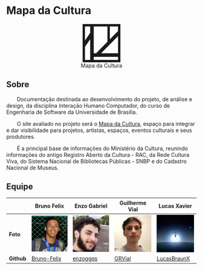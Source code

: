 # Mapa da Cultura

<div align="center">
  <img width=20% align="center" src="assets/logomapacultura.svg">
  <figcaption>Mapa da Cultura</figcaption>
</div>


## Sobre

&emsp;&emsp;Documentação destinada ao desenvolvimento do projeto, de análise e design, da disciplina Interação Humano Computador, do curso de Engenharia de Software da Universidade de Brasília.

&emsp;&emsp;O site avaliado no projeto será o [Mapa da Cultura](http://mapas.cultura.gov.br/), espaço para integrar e dar visibilidade para projetos, artistas, espaços, eventos culturais e seus produtores.

&emsp;&emsp;É a principal base de informações do Ministério da Cultura, reunindo informações do antigo Registro Aberto da Cultura - RAC, da Rede Cultura Viva, do Sistema Nacional de Bibliotecas Públicas - SNBP e do Cadastro Nacional de Museus.


## Equipe

| | **Bruno Felix** | **Enzo Gabriel** | **Guilherme Vial** | **Lucas Xavier**
---------|----------|-----------|----------|-----------
**Foto**| ![Bruno](./assets/Bruno.png) | ![Enzo](./assets/Enzo.jpg) | ![Guilherme](./assets/Guilherme.jpg) | ![Lucas](./assets/Lucas.png) | Lucas Xavier
 **Github**| [Bruno-Felix](https://github.com/Bruno-Felix) | [enzoggqs](https://github.com/enzoggqs) | [GRVial](https://github.com/GRVial) | [LucasBraunX](https://github.com/LucasBraunX)